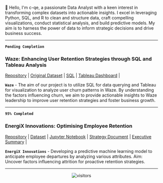 
👋 Hello, I'm c-qe, a passionate Data Analyst with a keen interest in transforming complex datasets into actionable insights. I excel in leveraging Python, SQL, and R to clean and structure data, craft compelling visualizations, conduct statistical analysis, and build predictive models. My aim is to harness the power of data to inform strategic decisions and drive business success.

---
**`Pending Completion`**
### Waze: Enhancing User Retention Strategies through SQL and Tableau Analysis
[Repository](https://www.google.com) | [Original Dataset](https://www.google.com) | [SQL](https://www.google.com) | [Tableau Dashboard](https://www.google.com) | 

**`Waze`**  - The aim of our project is to utilize SQL for data querying and Tableau for visualization to analyze user churn patterns in Waze. By understanding the factors influencing churn, we aim to provide actionable insights to Waze leadership to improve user retention strategies and foster business growth.

---
**`95% Completed`**
### EnergiX Innovations: Optimising Employee Retention
[Repository](https://github.com/c-qe/EnergiX-Innovations--Optimizing-Employee-Retention) | [Dataset](https://github.com/c-qe/EnergiX-Innovations--Optimizing-Employee-Retention/blob/a0de3596621997176f93c607868c731e0d512b96/HR_capstone_dataset.csv) | [Jupyter Notebook](https://github.com/c-qe/EnergiX-Innovations--Optimizing-Employee-Retention/blob/a0de3596621997176f93c607868c731e0d512b96/EnergiX--ML-Employee-Retention-Lab05.ipynb) | [Strategy Document](https://github.com/c-qe/EnergiX-Innovations--Optimizing-Employee-Retention/blob/b07654b6f31a3126e152838d90df9941dc16cc4c/EnergiX%20Pace%20Strategy%20Document.pdf) | [Executive Summary](https://github.com/c-qe/EnergiX-Innovations--Optimizing-Employee-Retention/blob/b07654b6f31a3126e152838d90df9941dc16cc4c/EnergiX%20Executive%20Summary.pdf) |

**`EnergiX Innovations`**  - Developing a predictive machine learning model to anticipate employee departures by analyzing various attributes. Aim: Uncover factors influencing attrition for proactive retention strategies.


---

<footer id='footer'>
  <div class='Visitor_Count' align='center'>
    <img alt="visitors" src="https://komarev.com/ghpvc/?username=c-qe7&style=flat&labelColor=red&logo=github&label=Profile+Views&color=58a6ff"/>
  </div>
</footer>

    


